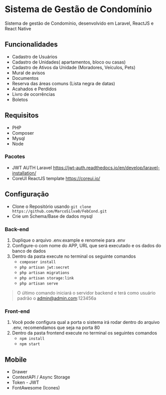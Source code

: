 # Sistema de Gestão de Condomínio

Sistema de gestão de Condomínio, desenvolvido em Laravel, ReactJS e React Native
## Funcionalidades

- Cadastro de Usuários
- Cadastro de Unidades( apartamentos, bloco ou casas)
- Cadastro de Ativos da Unidade (Moradores, Veículos, Pets)
- Mural de avisos
- Documentos
- Reserva das áreas comuns (Lista negra de datas)
- Acahados e Perdidos
- Livro de ocorrências
- Boletos

## Requisitos
- PHP
- Composer
- Mysql
- Node

### Pacotes
- JWT AUTH Laravel https://jwt-auth.readthedocs.io/en/develop/laravel-installation/
- CoreUI ReactJS template https://coreui.io/

## Configuração
- Clone o Repositório usando `git clone https://github.com/MarcoSilva0/FebCond.git`
- Crie um Schema/Base de dados mysql

### Back-end
1. Duplique o arquivo .env.example e renomeie para .env
2. Configure-o com nome do APP, URL que será executado e os dados do banco de dados
3. Dentro da pasta execute no terminal os seguinte comandos
    - `composer install`
    - `php artisan jwt:secret`
    - `php artisan migrations`
    - `php artisan storage:link`
    - `php artisan serve`
> O último comando iniciará o servidor backend e terá como usuário padrão o admin@admin.com:123456a


### Front-end
1. Você pode configura qual a porta o sistema irá rodar dentro do arquivo .env, recomendamos que seja na porta 80
2. Dentro da pasta frontend execute no terminal os seguintes comandos
    - `npm install`
    - `npm start`

## Mobile
- Drawer
- ContextAPI / Async Storage
- Token - JWT
- FontAwesome (Icones)